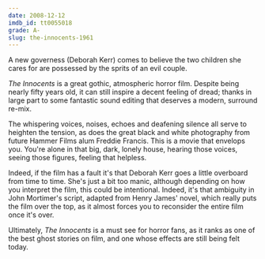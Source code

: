 ```yaml
---
date: 2008-12-12
imdb_id: tt0055018
grade: A-
slug: the-innocents-1961
---
```


A new governess (Deborah Kerr) comes to believe the two children she cares for are possessed by the sprits of an evil couple.

_The Innocents_ is a great gothic, atmospheric horror film. Despite being nearly fifty years old, it can still inspire a decent feeling of dread; thanks in large part to some fantastic sound editing that deserves a modern, surround re-mix.

The whispering voices, noises, echoes and deafening silence all serve to heighten the tension, as does the great black and white photography from future Hammer Films alum Freddie Francis. This is a movie that envelops you. You're alone in that big, dark, lonely house, hearing those voices, seeing those figures, feeling that helpless.

Indeed, if the film has a fault it's that Deborah Kerr goes a little overboard from time to time. She's just a bit too manic, although depending on how you interpret the film, this could be intentional. Indeed, it's that ambiguity in John Mortimer's script, adapted from Henry James' novel, which really puts the film over the top, as it almost forces you to reconsider the entire film once it's over.

Ultimately, _The Innocents_ is a must see for horror fans, as it ranks as one of the best ghost stories on film, and one whose effects are still being felt today.
